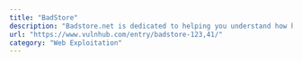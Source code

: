 ```yaml
---
title: "BadStore"
description: "Badstore.net is dedicated to helping you understand how hackers prey on Web application vulnerabilities, and to showing you how to reduce your exposure. Our Badstore demonstration software is designed to show you common hacking techniques."
url: "https://www.vulnhub.com/entry/badstore-123,41/"
category: "Web Exploitation"
---
```

